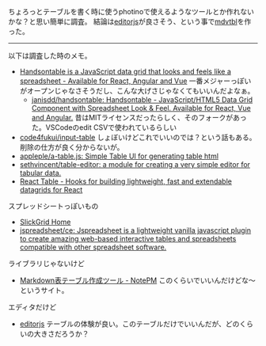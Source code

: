 ちょろっとテーブルを書く時に使うphotinoで使えるようなツールとか作れないかな？と思い簡単に調査。
結論は[editorjs](editorjs)が良さそう、という事で[mdvtbl](mdvtbl)を作った。

----

以下は調査した時のメモ。

- [Handsontable is a JavaScript data grid that looks and feels like a spreadsheet - Available for React, Angular and Vue](https://handsontable.com/) 一番メジャーっぽいがオープンじゃなさそうだし、こんな大げさじゃなくてもいいんだよなぁ。
  - [janisdd/handsontable: Handsontable - JavaScript/HTML5 Data Grid Component with Spreadsheet Look & Feel. Available for React, Vue and Angular.](https://github.com/janisdd/handsontable) 昔はMITライセンスだったらしく、そのフォークがあった。VSCodeのedit CSVで使われているらしい
- [code4fukui/input-table](https://github.com/code4fukui/input-table) しょぼいけどこれでいいのでは？という話もある。削除の仕方が良く分からないが。
- [appleple/a-table.js: Simple Table UI for generating table html](https://github.com/appleple/a-table.js)
- [sethvincent/table-editor: a module for creating a very simple editor for tabular data.](https://github.com/sethvincent/table-editor)
- [React Table - Hooks for building lightweight, fast and extendable datagrids for React](https://react-table.tanstack.com/)

スプレッドシートっぽいもの

- [SlickGrid Home](https://slickgrid.net/)
- [jspreadsheet/ce: Jspreadsheet is a lightweight vanilla javascript plugin to create amazing web-based interactive tables and spreadsheets compatible with other spreadsheet software.](https://github.com/jspreadsheet/ce)

ライブラリじゃないけど

- [Markdown表テーブル作成ツール - NotePM](https://notepm.jp/markdown-table-tool) このくらいでいいんだけどな〜というサイト。

エディタだけど

- [editorjs](editorjs) テーブルの体験が良い。このテーブルだけでいいんだが、どのくらいの大きさだろうか？